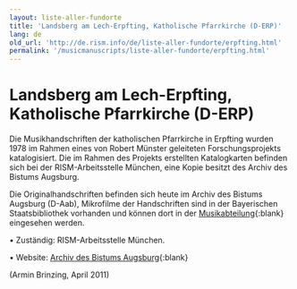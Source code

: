 ```yaml
---
layout: liste-aller-fundorte
title: 'Landsberg am Lech-Erpfting, Katholische Pfarrkirche (D-ERP)'
lang: de
old_url: 'http://de.rism.info/de/liste-aller-fundorte/erpfting.html'
permalink: '/musicmanuscripts/liste-aller-fundorte/erpfting.html'
---
```



# Landsberg am Lech-Erpfting, Katholische Pfarrkirche (D-ERP)

Die Musikhandschriften der katholischen Pfarrkirche in Erpfting wurden 1978 im Rahmen eines von Robert Münster geleiteten Forschungsprojekts katalogisiert. Die im Rahmen des Projekts erstellten Katalogkarten befinden sich bei der RISM-Arbeitsstelle München, eine Kopie besitzt des Archiv des Bistums Augsburg.

Die Originalhandschriften befinden sich heute im Archiv des Bistums Augsburg (D-Aab), Mikrofilme der Handschriften sind in der Bayerischen Staatsbibliothek vorhanden und können dort in der [Musikabteilung](https://www.bsb-muenchen.de/sammlungen/musik/ "Öffnet externen Link in neuem Fenster"){:blank} eingesehen werden.

• Zuständig: RISM-Arbeitsstelle München.

• Website: [Archiv des Bistums Augsburg](http://www.bistum-augsburg.de/index.php/bistum/Generalvikariat-Zentrale-Dienste/Archiv-des-Bistums/Kontakt "Opens external link in new window"){:blank}

(Armin Brinzing, April 2011)

